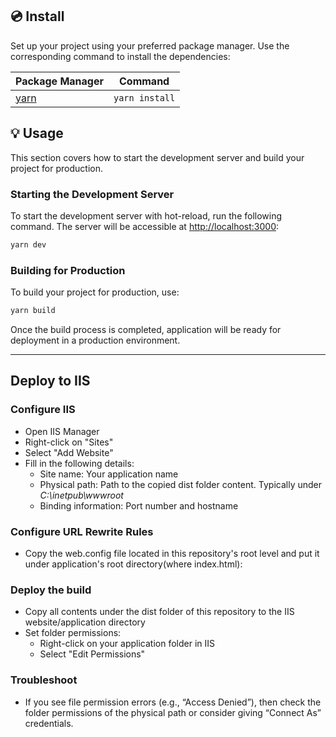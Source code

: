 ## 💿 Install

Set up your project using your preferred package manager. Use the corresponding command to install the dependencies:

| Package Manager                                                | Command        |
|---------------------------------------------------------------|----------------|
| [yarn](https://yarnpkg.com/getting-started)                   | `yarn install` |



## 💡 Usage

This section covers how to start the development server and build your project for production.

### Starting the Development Server

To start the development server with hot-reload, run the following command. The server will be accessible at [http://localhost:3000](http://localhost:3000):

```bash
yarn dev
```

### Building for Production

To build your project for production, use:

```bash
yarn build
```

Once the build process is completed, application will be ready for deployment in a production environment.


____

## Deploy to IIS
### Configure IIS
- Open IIS Manager
- Right-click on "Sites"
- Select "Add Website"
- Fill in the following details:
  - Site name: Your application name 
  - Physical path: Path to the copied dist folder content. Typically under _C:\inetpub\wwwroot_
  - Binding information: Port number and hostname

### Configure URL Rewrite Rules
- Copy the web.config file located in this repository's root level and put it under application's root directory(where index.html):

### Deploy the build
- Copy all contents under the dist folder of this repository to the IIS website/application directory
- Set folder permissions:
  - Right-click on your application folder in IIS 
  - Select "Edit Permissions"

### Troubleshoot
- If you see file permission errors (e.g., “Access Denied”), then check the folder permissions of the physical path or consider giving “Connect As” credentials. 
